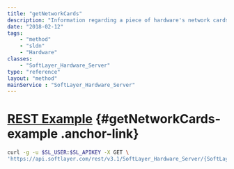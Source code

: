 ```yaml
---
title: "getNetworkCards"
description: "Information regarding a piece of hardware's network cards."
date: "2018-02-12"
tags:
    - "method"
    - "sldn"
    - "Hardware"
classes:
    - "SoftLayer_Hardware_Server"
type: "reference"
layout: "method"
mainService : "SoftLayer_Hardware_Server"
---
```


# [REST Example](#getNetworkCards-example) <a href="/article/rest/"><i class="fas fa-question"></i></a> {#getNetworkCards-example .anchor-link} 
```bash
curl -g -u $SL_USER:$SL_APIKEY -X GET \
'https://api.softlayer.com/rest/v3.1/SoftLayer_Hardware_Server/{SoftLayer_Hardware_ServerID}/getNetworkCards'
```
